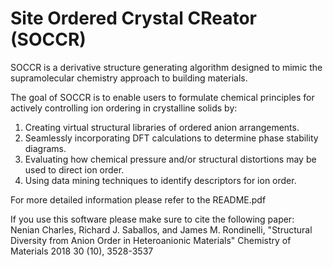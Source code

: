 # Site Ordered Crystal CReator (SOCCR)

SOCCR is a derivative structure generating algorithm designed to mimic the supramolecular chemistry approach to building materials.

The goal of SOCCR is to enable users to formulate chemical principles for actively controlling ion ordering in crystalline solids by: 

1. Creating virtual structural libraries of ordered anion arrangements.
2. Seamlessly incorporating DFT calculations to determine phase stability diagrams.
3. Evaluating how chemical pressure and/or structural distortions may be used to direct ion order. 
4. Using data mining techniques to identify descriptors for ion order.

For more detailed information please refer to the README.pdf

If you use this software please make sure to cite the following paper:
Nenian Charles, Richard J. Saballos, and James M. Rondinelli, "Structural Diversity from Anion Order in Heteroanionic Materials" Chemistry of Materials 2018 30 (10), 3528-3537
